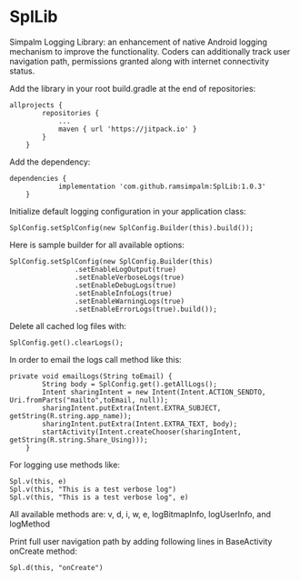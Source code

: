 # SplLib
Simpalm Logging Library: an enhancement of native Android logging mechanism to improve the functionality. Coders can additionally track user navigation path, permissions granted along with internet connectivity status.

Add the library in your root build.gradle at the end of repositories:

```
allprojects {
		repositories {
			...
			maven { url 'https://jitpack.io' }
		}
	}
```

Add the dependency:

```
dependencies {
	        implementation 'com.github.ramsimpalm:SplLib:1.0.3'
	}
```

Initialize default logging configuration in your application class:

```
SplConfig.setSplConfig(new SplConfig.Builder(this).build());
```
  
Here is sample builder for all available options:

```
SplConfig.setSplConfig(new SplConfig.Builder(this)
                .setEnableLogOutput(true)
                .setEnableVerboseLogs(true)
                .setEnableDebugLogs(true)
                .setEnableInfoLogs(true)
                .setEnableWarningLogs(true)
                .setEnableErrorLogs(true).build());
```
                
Delete all cached log files with:

```
SplConfig.get().clearLogs();
```

In order to email the logs call method like this:

```
private void emailLogs(String toEmail) {
        String body = SplConfig.get().getAllLogs();
        Intent sharingIntent = new Intent(Intent.ACTION_SENDTO, Uri.fromParts("mailto",toEmail, null));
        sharingIntent.putExtra(Intent.EXTRA_SUBJECT, getString(R.string.app_name));
        sharingIntent.putExtra(Intent.EXTRA_TEXT, body);
        startActivity(Intent.createChooser(sharingIntent, getString(R.string.Share_Using)));
    }
```
    
For logging use methods like:

```
Spl.v(this, e)
Spl.v(this, "This is a test verbose log")
Spl.v(this, "This is a test verbose log", e)
```

All available methods are:
v, d, i, w, e, logBitmapInfo, logUserInfo, and logMethod

Print full user navigation path by adding following lines in BaseActivity onCreate method:

```
Spl.d(this, "onCreate")
```
